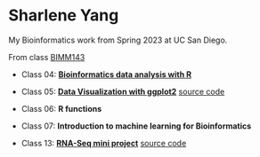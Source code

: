 # Sharlene Yang

My Bioinformatics work from Spring 2023 at UC San Diego.

From class [BIMM143](https://bioboot.github.io/bimm143_S23/)

- Class 04: [**Bioinformatics data analysis with R**](https://github.com/sharl168/bimm143/blob/main/class04/class04.ex.pdf)

- Class 05: [**Data Visualization with ggplot2**](https://github.com/sharl168/bimm143/blob/main/lab5/class05.pdf) [source code](https://github.com/sharl168/bimm143/blob/main/lab5/class05.qmd) 

- Class 06: **R functions** 

- Class 07: **Introduction to machine learning for Bioinformatics**

- Class 13: [**RNA-Seq mini project**](https://github.com/sharl168/bimm143/blob/main/class04/class04.ex.pdf) [source code](https://github.com/sharl168/bimm143/blob/main/class13/class13.qmd)
